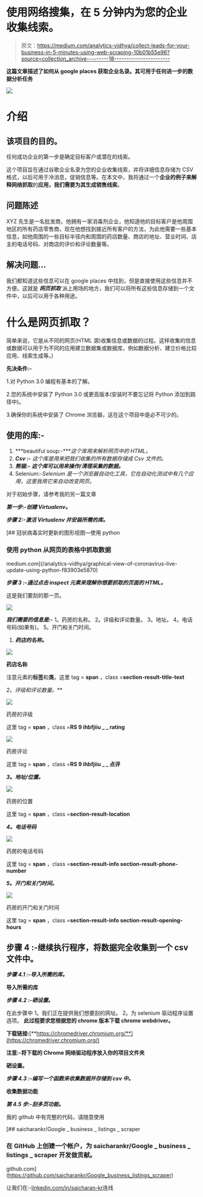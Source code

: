 # 使用网络搜集，在 5 分钟内为您的企业收集线索。

> 原文：<https://medium.com/analytics-vidhya/collect-leads-for-your-business-in-5-minutes-using-web-scraping-10b01b55e96?source=collection_archive---------18----------------------->

**这篇文章描述了如何从 google places 获取企业名录。其可用于任何进一步的数据分析任务**

![](img/28a49ddea9c0f72659235857bcb22c5b.png)

# 介绍

## 该项目的目的。

任何成功企业的第一步是确定目标客户或潜在的线索。

这个项目旨在通过谷歌企业名录为您的企业收集线索，并将详细信息存储为 CSV 格式，以后可用于冷消息，促销信息等。在本文中，我将通过一个**企业的例子来解释网络抓取**的**应用，我们需要为其生成销售线索**。

## **问题陈述**

XYZ 先生是一名批发商，他拥有一家消毒剂企业，他知道他的目标客户是他周围地区的所有药店零售商，现在他想找到接近所有客户的方法，为此他需要一些基本信息，如他周围的一些目标半径内和周围的药店数量、商店的地址、营业时间、店主的电话号码、对商店的评价和评论数量等。

## 解决问题…

我们都知道这些信息可以在 google places 中找到，但是直接使用这些信息并不方便。这就是 ***网页抓取*** 派上用场的地方，我们可以将所有这些信息存储到一个文件中，以后可以用于各种用途。

# 什么是网页抓取？

简单来说，它是从不同的网页(HTML 源)收集信息或数据的过程。这样收集的信息或数据可以用于为不同的应用建立数据集或数据库，例如数据分析、建立价格比较应用、线索生成等。)

**先决条件:-**

1.对 Python 3.0 编程有基本的了解。

2.您的系统中安装了 Python 3.0 或更高版本(安装时不要忘记将 Python 添加到路径中)。

3.确保你的系统中安装了 Chrome 浏览器，这在这个项目中是必不可少的。

## 使用的库:-

1.  ***beautiful soup:-****这个库用来解析网页中的 HTML。*
2.  ***Csv :-*** *这个库是用来把我们收集的所有数据存储成 Csv 文件的。*
3.  ***熊猫:-*** ***这个库可以用来操作/清理采集的数据。***
4.  Selenium:-*Selenium 是一个浏览器自动化工具，它在自动化测试中有几个应用，这里我用它来自动改变网页。*

对于初始步骤，请参考我的另一篇文章

***第一步:-创建 Virtualenv。***

***步骤 2:-激活 Virtualenv 并安装所需的库。***

[](/analytics-vidhya/graphical-view-of-coronavirus-live-update-using-python-f83903e5870) [## 冠状病毒实时更新的图形视图—使用 python

### 使用 python 从网页的表格中抓取数据

medium.com](/analytics-vidhya/graphical-view-of-coronavirus-live-update-using-python-f83903e5870) 

***步骤 3 :-通过点击 inspect 元素来理解你想要抓取的页面的 HTML。***

这是我们要刮的那一页。

![](img/9a75792e951c70e89a029e7addc5cd64.png)

***我们需要的信息是:-*** 1。药房的名称。
2。评级和评论数量。
3。地址。
4。电话号码(如果有)。
5。开门和关门时间。

1.  ***药店的名称。***

![](img/7f603c353c3aac209165e643d97098f4.png)

**药店名称**

注意元素的**标签**和**类**。这里 tag = **span** ，class =**section-result-title-text**

**2*。评级和评论数量。***

![](img/b439227db82023911ee669af9844789f.png)

药房的评级

这里 tag = **span** ，class =**RS 9 ihbfjiiu _ _ rating**

![](img/6367fa82fa7da4a2a4f8755de359a9d3.png)

药房评论

这里 tag = **span** ，class =**RS 9 ihbfjiiu _ _ 点评**

***3。地址/位置。***

![](img/6f4bda277bf8691b835182e4bd8c5481.png)

药房的位置

这里 tag = **span** ，class =**section-result-location**

***4。电话号码***

![](img/3525dfe5785e6b45be4085fda44204ed.png)

药房的电话号码

这里 tag = **span** ，class =**section-result-info section-result-phone-number**

***5。开门和关门时间。***

![](img/2b785866e48531474fabed9c452305c8.png)

药房的开门和关门时间

这里 tag = **span** ，class =**section-result-info section-result-opening-hours**

## **步骤 4 :-继续执行程序，将数据完全收集到一个 csv 文件中。**

***步骤 4.1 :-导入所需的库。***

**导入所需的库**

***步骤 4.2 :-硒设置。***

在此步骤中
1。我们正在提供我们想要刮的网址。
2。为 selenium 驱动程序设置选项。
**此过程要求您根据您的 chrome 版本下载 chrome webdriver。**

**下载链接:**[**https://chromedriver.chromium.org/**](https://chromedriver.chromium.org/)

**注意:-将下载的 Chrome 网络驱动程序放入你的项目文件夹**

**硒设置。**

***步骤 4.3 :-编写一个函数来收集数据并存储到 csv 中。***

**收集数据功能**

***第 4.5 步:-刮多页功能。***

我的 github 中有完整的代码，请随意使用

[](https://github.com/saicharankr/Google_business_listings_scraper) [## saicharankr/Google _ business _ listings _ scraper

### 在 GitHub 上创建一个帐户，为 saicharankr/Google _ business _ listings _ scraper 开发做贡献。

github.com](https://github.com/saicharankr/Google_business_listings_scraper) 

让我们在:-[linkedin.com/in/saicharan-kr](https://www.linkedin.com/in/saicharan-kr)连线